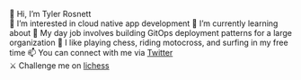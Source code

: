 👋 Hi, I’m Tyler Rosnett  
👀 I’m interested in cloud native app development
🧠 I’m currently learning about 
💼 My day job involves building GitOps deployment patterns for a large organization
🎨 I like playing chess, riding motocross, and surfing in my free time
📫 You can connect with me via [Twitter](https://twitter.com/tylerrosnett)  
⚔️ Challenge me on [lichess](https://lichess.org/?user=xtrilic#friend)  
